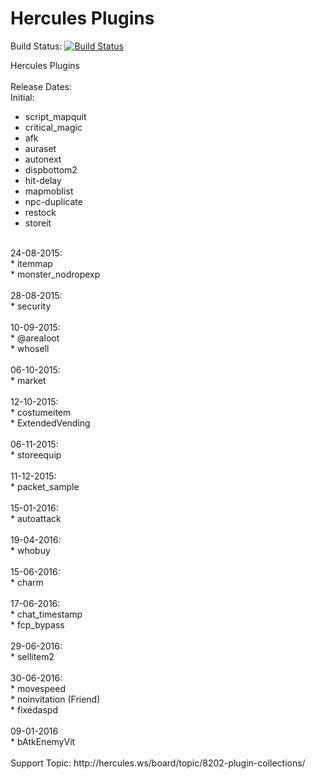 Hercules Plugins
===========

Build Status: [![Build Status](https://travis-ci.org/dastgir/HPM-Plugins.svg?branch=master)](https://travis-ci.org/dastgir/HPM-Plugins) 

Hercules Plugins<br/>
<br/>
Release Dates:<br/>
Initial:<br/>
* script_mapquit<br/>
* critical_magic<br/>
* afk<br/>
* auraset<br/>
* autonext<br/>
* dispbottom2<br/>
* hit-delay<br/>
* mapmoblist<br/>
* npc-duplicate<br/>
* restock<br/>
* storeit<br/>
<br/>
24-08-2015:<br/>
* itemmap<br/>
* monster_nodropexp<br/>
<br/>
28-08-2015:<br/>
* security<br/>
<br/>
10-09-2015:<br/>
* @arealoot<br/>
* whosell<br/>
<br/>
06-10-2015:<br/>
* market<br/>
<br/>
12-10-2015:<br/>
* costumeitem<br/>
* ExtendedVending<br/>
<br/>
06-11-2015:<br/>
* storeequip<br/>
<br/>
11-12-2015:<br/>
* packet_sample<br/>
<br/>
15-01-2016:<br/>
* autoattack<br/>
<br/>
19-04-2016:<br/>
* whobuy<br/>
<br/>
15-06-2016:<br/>
* charm<br/>
<br/>
17-06-2016:<br/>
* chat_timestamp<br/>
* fcp_bypass<br/>
<br/>
29-06-2016:<br/>
* sellitem2<br/>
<br/>
30-06-2016:<br/>
* movespeed<br/>
* noinvitation (Friend)<br/>
* fixedaspd<br/>
<br/>
09-01-2016<br/>
* bAtkEnemyVit<br/>
<br/>
Support Topic: http://hercules.ws/board/topic/8202-plugin-collections/